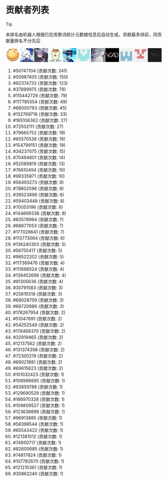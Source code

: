 # 贡献者列表

> [!TIP]
> 本排名由机器人根据已在库歌词统计元数据信息后自动生成，贡献最多排前，同贡献量排名不分先后

![贡献者头像画廊](./CONTRIBUTORS.svg)

1. #50747104 (贡献次数: 241)
2. #50987405 (贡献次数: 150)
3. #92374733 (贡献次数: 123)
4. #37899975 (贡献次数: 79)
5. #115442729 (贡献次数: 79)
6. #117785554 (贡献次数: 49)
7. #68000793 (贡献次数: 45)
8. #132769718 (贡献次数: 33)
9. #165106362 (贡献次数: 27)
10. #72502111 (贡献次数: 27)
11. #79665752 (贡献次数: 19)
12. #65570536 (贡献次数: 19)
13. #154799151 (贡献次数: 19)
14. #34237075 (贡献次数: 15)
15. #70494801 (贡献次数: 14)
16. #52089819 (贡献次数: 13)
17. #76810494 (贡献次数: 10)
18. #99335871 (贡献次数: 10)
19. #56493273 (贡献次数: 8)
20. #78802596 (贡献次数: 8)
21. #39523898 (贡献次数: 8)
22. #59403448 (贡献次数: 8)
23. #70053196 (贡献次数: 8)
24. #144699338 (贡献次数: 8)
25. #83578994 (贡献次数: 7)
26. #68677053 (贡献次数: 7)
27. #177028641 (贡献次数: 7)
28. #113773064 (贡献次数: 6)
29. #136240303 (贡献次数: 5)
30. #56755417 (贡献次数: 5)
31. #98522202 (贡献次数: 5)
32. #117369476 (贡献次数: 4)
33. #111688524 (贡献次数: 4)
34. #139452696 (贡献次数: 4)
35. #91305636 (贡献次数: 4)
36. #30791583 (贡献次数: 3)
37. #25819318 (贡献次数: 3)
38. #69028759 (贡献次数: 3)
39. #68720986 (贡献次数: 3)
40. #178267954 (贡献次数: 2)
41. #51047891 (贡献次数: 2)
42. #54252549 (贡献次数: 2)
43. #178468370 (贡献次数: 2)
44. #32919465 (贡献次数: 2)
45. #12137562 (贡献次数: 2)
46. #131374398 (贡献次数: 2)
47. #72300219 (贡献次数: 2)
48. #69021881 (贡献次数: 2)
49. #69615623 (贡献次数: 2)
50. #101032423 (贡献次数: 1)
51. #106996695 (贡献次数: 1)
52. #93859788 (贡献次数: 1)
53. #129690529 (贡献次数: 1)
54. #166970328 (贡献次数: 1)
55. #109809527 (贡献次数: 1)
56. #123639898 (贡献次数: 1)
57. #96913885 (贡献次数: 1)
58. #58398544 (贡献次数: 1)
59. #65543422 (贡献次数: 1)
60. #121381012 (贡献次数: 1)
61. #74950717 (贡献次数: 1)
62. #82600685 (贡献次数: 1)
63. #74817824 (贡献次数: 1)
64. #107782670 (贡献次数: 1)
65. #121210361 (贡献次数: 1)
66. #30862240 (贡献次数: 1)
